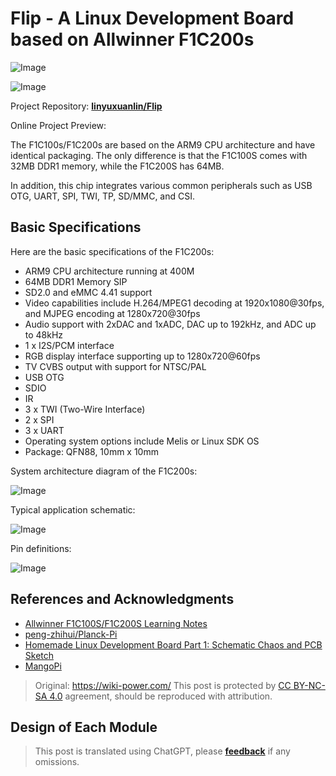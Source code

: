 # Flip - A Linux Development Board based on Allwinner F1C200s

![Image](https://img.wiki-power.com/d/wiki-media/img/20220527234815.jpeg)

![Image](https://img.wiki-power.com/d/wiki-media/img/20220527234855.jpeg)

Project Repository: [**linyuxuanlin/Flip**](https://github.com/linyuxuanlin/Flip)

Online Project Preview:

<div class="altium-iframe-viewer">
  <div
    class="altium-ecad-viewer"
    data-project-src="https://github.com/linyuxuanlin/Flip/raw/main/Hardware/Flip_V0.1.zip"
  ></div>
</div>

The F1C100s/F1C200s are based on the ARM9 CPU architecture and have identical packaging. The only difference is that the F1C100S comes with 32MB DDR1 memory, while the F1C200S has 64MB.

In addition, this chip integrates various common peripherals such as USB OTG, UART, SPI, TWI, TP, SD/MMC, and CSI.

## Basic Specifications

Here are the basic specifications of the F1C200s:

- ARM9 CPU architecture running at 400M
- 64MB DDR1 Memory SIP
- SD2.0 and eMMC 4.41 support
- Video capabilities include H.264/MPEG1 decoding at 1920x1080@30fps, and MJPEG encoding at 1280x720@30fps
- Audio support with 2xDAC and 1xADC, DAC up to 192kHz, and ADC up to 48kHz
- 1 x I2S/PCM interface
- RGB display interface supporting up to 1280x720@60fps
- TV CVBS output with support for NTSC/PAL
- USB OTG
- SDIO
- IR
- 3 x TWI (Two-Wire Interface)
- 2 x SPI
- 3 x UART
- Operating system options include Melis or Linux SDK OS
- Package: QFN88, 10mm x 10mm

System architecture diagram of the F1C200s:

![Image](https://img.wiki-power.com/d/wiki-media/img/20220422152227.png)

Typical application schematic:

![Image](https://img.wiki-power.com/d/wiki-media/img/20220513232027.png)

Pin definitions:

![Image](https://img.wiki-power.com/d/wiki-media/img/20220422153239.png)

## References and Acknowledgments

- [Allwinner F1C100S/F1C200S Learning Notes](https://blog.csdn.net/p1279030826/article/details/113370239)
- [peng-zhihui/Planck-Pi](https://github.com/peng-zhihui/Planck-Pi)
- [Homemade Linux Development Board Part 1: Schematic Chaos and PCB Sketch](https://www.cnblogs.com/twzy/p/14714651.html)
- [MangoPi](https://mangopi.cc/f1c200s)

> Original: <https://wiki-power.com/>
> This post is protected by [CC BY-NC-SA 4.0](https://creativecommons.org/licenses/by/4.0/deed.en) agreement, should be reproduced with attribution.

## Design of Each Module

> This post is translated using ChatGPT, please [**feedback**](https://github.com/linyuxuanlin/Wiki_MkDocs/issues/new) if any omissions.